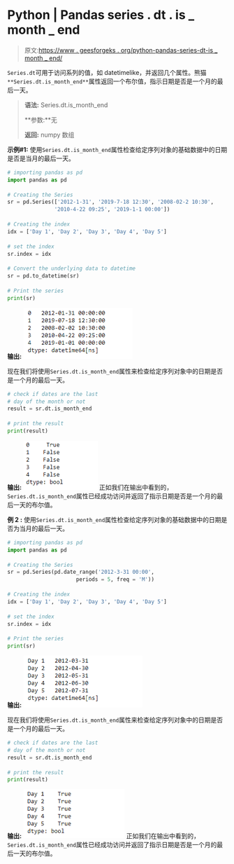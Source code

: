 # Python | Pandas series . dt . is _ month _ end

> 原文:[https://www . geesforgeks . org/python-pandas-series-dt-is _ month _ end/](https://www.geeksforgeeks.org/python-pandas-series-dt-is_month_end/)

`Series.dt`可用于访问系列的值，如 datetimelike，并返回几个属性。熊猫 `**Series.dt.is_month_end**`属性返回一个布尔值，指示日期是否是一个月的最后一天。

> **语法:** Series.dt.is_month_end
> 
> **参数:**无
> 
> **返回:** numpy 数组

**示例#1:** 使用`Series.dt.is_month_end`属性检查给定序列对象的基础数据中的日期是否是当月的最后一天。

```py
# importing pandas as pd
import pandas as pd

# Creating the Series
sr = pd.Series(['2012-1-31', '2019-7-18 12:30', '2008-02-2 10:30',
               '2010-4-22 09:25', '2019-1-1 00:00'])

# Creating the index
idx = ['Day 1', 'Day 2', 'Day 3', 'Day 4', 'Day 5']

# set the index
sr.index = idx

# Convert the underlying data to datetime 
sr = pd.to_datetime(sr)

# Print the series
print(sr)
```

**输出:**
![](img/836cdec7ae9d2e054fa1bacb9a81f3ca.png)

现在我们将使用`Series.dt.is_month_end`属性来检查给定序列对象中的日期是否是一个月的最后一天。

```py
# check if dates are the last
# day of the month or not
result = sr.dt.is_month_end

# print the result
print(result)
```

**输出:**
![](img/5302f139a08bb9a61b83eecbf5fdc083.png)
正如我们在输出中看到的，`Series.dt.is_month_end`属性已经成功访问并返回了指示日期是否是一个月的最后一天的布尔值。

**例 2 :** 使用`Series.dt.is_month_end`属性检查给定序列对象的基础数据中的日期是否为当月的最后一天。

```py
# importing pandas as pd
import pandas as pd

# Creating the Series
sr = pd.Series(pd.date_range('2012-3-31 00:00', 
                      periods = 5, freq = 'M'))

# Creating the index
idx = ['Day 1', 'Day 2', 'Day 3', 'Day 4', 'Day 5']

# set the index
sr.index = idx

# Print the series
print(sr)
```

**输出:**
![](img/b9d8764634c463e817d881556444ecb3.png)

现在我们将使用`Series.dt.is_month_end`属性来检查给定序列对象中的日期是否是一个月的最后一天。

```py
# check if dates are the last
# day of the month or not
result = sr.dt.is_month_end

# print the result
print(result)
```

**输出:**
![](img/5378bbafc5ba0c855b2a4a16b786f476.png)
正如我们在输出中看到的，`Series.dt.is_month_end`属性已经成功访问并返回了指示日期是否是一个月的最后一天的布尔值。